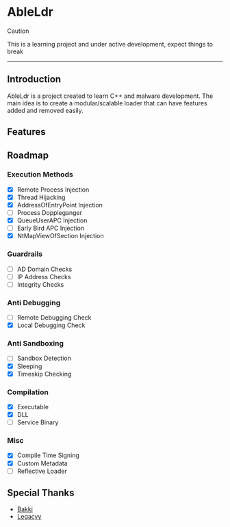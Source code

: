 # AbleLdr

>[!caution]
>This is a learning project and under active development, expect things to break

---

## Introduction

AbleLdr is a project created to learn C++ and malware development. The main idea is to create a modular/scalable loader that can have features added and removed easily.

## Features

## Roadmap
### Execution Methods
- [x] Remote Process Injection
- [x] Thread Hijacking
- [x] AddressOfEntryPoint Injection
- [ ] Process Doppleganger
- [x] QueueUserAPC Injection
- [ ] Early Bird APC Injection
- [x] NtMapViewOfSection Injection

### Guardrails
- [ ] AD Domain Checks
- [ ] IP Address Checks
- [ ] Integrity Checks

### Anti Debugging
- [ ] Remote Debugging Check
- [x] Local Debugging Check

### Anti Sandboxing
- [ ] Sandbox Detection
- [x] Sleeping
- [x] Timeskip Checking

### Compilation
- [x] Executable
- [x] DLL
- [ ] Service Binary

### Misc
- [x] Compile Time Signing
- [x] Custom Metadata
- [ ] Reflective Loader

## Special Thanks

- [Bakki](https://github.com/xrombar)
- [Legacyy](https://github.com/iilegacyyii/)
